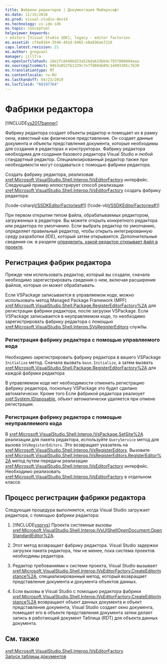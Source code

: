 ```yaml
---
title: Фабрики редакторов | Документация Майкрософт
ms.date: 11/15/2016
ms.prod: visual-studio-dev14
ms.technology: vs-ide-sdk
ms.topic: conceptual
helpviewer_keywords:
- editors [Visual Studio SDK], legacy - editor factories
ms.assetid: cf4e8164-3546-441d-b465-e8a836ae7216
caps.latest.revision: 21
ms.author: gregvanl
manager: jillfra
ms.openlocfilehash: 2de1fc8440bd33a526da62dbb4c7937800484aaa
ms.sourcegitcommit: 94b3a052fb1229c7e7f8804b09c1d403385c7630
ms.translationtype: MT
ms.contentlocale: ru-RU
ms.lasthandoff: 04/23/2019
ms.locfileid: "68197764"
---
```

# <a name="editor-factories"></a>Фабрики редактора
[!INCLUDE[vs2017banner](../includes/vs2017banner.md)]

Фабрику редактора создает объекты редактор и помещает их в рамку окна, известный как физическое представление. Он создает данные документа и объекты представления документа, которые необходимы для создания в редакторах и конструкторах. Фабрику редактора необходима для создания базового редактора Visual Studio и любой стандартный редактор. Специализированный редактор также при необходимости могут создаваться с помощью фабрики редактора.  
  
 Создать фабрику редактора, реализовав <xref:Microsoft.VisualStudio.Shell.Interop.IVsEditorFactory> интерфейс. Следующий пример иллюстрирует способ реализации <xref:Microsoft.VisualStudio.Shell.Interop.IVsEditorFactory> создать фабрику редактора:  
  
 [!code-csharp[VSSDKEditorFactories#1](../snippets/csharp/VS_Snippets_VSSDK/vssdkeditorfactories/cs/vssdkeditorfactoriespackage.cs#1)]
 [!code-vb[VSSDKEditorFactories#1](../snippets/visualbasic/VS_Snippets_VSSDK/vssdkeditorfactories/vb/vssdkeditorfactoriespackage.vb#1)]  
  
 При первом открытии типом файла, обрабатываемых редактором, загруженных в редакторе. Вы можете открыть конкретного редактора или редактора по умолчанию. Если выбрать редактор по умолчанию, определяет правильный редактор, чтобы открыть интегрированную среду разработки (IDE), который затем открывается. Дополнительные сведения см. в разделе [определить, какой редактор открывает файл в проекте](../extensibility/internals/determining-which-editor-opens-a-file-in-a-project.md).  
  
## <a name="registering-editor-factories"></a>Регистрация фабрик редактора  
 Прежде чем использовать редактор, который вы создали, сначала необходимо зарегистрировать сведения о нем, включая расширения файлов, которые он может обрабатывать.  
  
 Если VSPackage записывается в управляемом коде, можно использовать метод Managed Package Framework (MPF) <xref:Microsoft.VisualStudio.Shell.Package.RegisterEditorFactory%2A> для регистрации фабрики редактора, после загрузки VSPackage. Если VSPackage записывается в неуправляемом коде, то необходимо зарегистрировать фабрику редактора с помощью <xref:Microsoft.VisualStudio.Shell.Interop.SVsRegisterEditors> службы.  
  
### <a name="registering-an-editor-factory-by-using-managed-code"></a>Регистрация фабрику редактора с помощью управляемого кода  
 Необходимо зарегистрировать фабрику редактора в вашего VSPackage `Initialize` метод. Сначала вызвать `base.Initialize`, а затем вызвать <xref:Microsoft.VisualStudio.Shell.Package.RegisterEditorFactory%2A> для каждой фабрики редактора  
  
 В управляемом коде нет необходимости отменить регистрацию фабрику редактора, поскольку VSPackage это будет сделано автоматически. Кроме того Если фабрикой редактора реализует <xref:System.IDisposable>, объект автоматически удаляется при отмене регистрации.  
  
### <a name="registering-an-editor-factory-by-using-unmanaged-code"></a>Регистрация фабрику редактора с помощью неуправляемого кода  
 В <xref:Microsoft.VisualStudio.Shell.Interop.IVsPackage.SetSite%2A> реализации для пакета редактора, используйте `QueryService` метод для вызова `SVsRegisterEditors`. Это возвращает указатель на <xref:Microsoft.VisualStudio.Shell.Interop.IVsRegisterEditors>. Вызовите <xref:Microsoft.VisualStudio.Shell.Interop.IVsRegisterEditors.RegisterEditor%2A> метод путем передачи реализации <xref:Microsoft.VisualStudio.Shell.Interop.IVsEditorFactory> интерфейс. Необходимо реализовать <xref:Microsoft.VisualStudio.Shell.Interop.IVsEditorFactory> в отдельном классе.  
  
## <a name="the-editor-factory-registration-process"></a>Процесс регистрации фабрики редактора  
 Следующая процедура выполняется, когда Visual Studio загружает редактора, с помощью фабрики редактора:  
  
1. [!INCLUDE[vsprvs](../includes/vsprvs-md.md)] Проекта системные вызовы <xref:Microsoft.VisualStudio.Shell.Interop.IVsUIShellOpenDocument.OpenStandardEditor%2A>.  
  
2. Этот метод возвращает фабрику редактора. Visual Studio задержки загрузки пакета редактора, тем не менее, пока система проектов необходимы редактора.  
  
3. Редактор требованиями к системе проекта, Visual Studio вызывает <xref:Microsoft.VisualStudio.Shell.Interop.IVsEditorFactory.CreateEditorInstance%2A>, специализированный метод, который возвращает представление документа и документа объектов данных.  
  
4. Если вызовы в Visual Studio с помощью редактора фабрики <xref:Microsoft.VisualStudio.Shell.Interop.IVsEditorFactory.CreateEditorInstance%2A> возвращают объект данных документа и объект представления документа, Visual Studio создает окно документа, помещает его в объекте представления документа затем делает запись в работающей документ Таблица (RDT) для объекта данных документа.  
  
## <a name="see-also"></a>См. также  
 <xref:Microsoft.VisualStudio.Shell.Interop.IVsEditorFactory>   
 [Запуск таблицы документов](../extensibility/internals/running-document-table.md)
